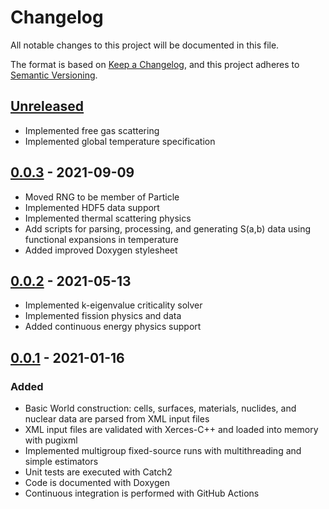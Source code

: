 # Changelog
All notable changes to this project will be documented in this file.

The format is based on [Keep a Changelog](https://keepachangelog.com/en/1.0.0/),
and this project adheres to [Semantic Versioning](https://semver.org/spec/v2.0.0.html).

## [Unreleased]
- Implemented free gas scattering
- Implemented global temperature specification

## [0.0.3] - 2021-09-09
- Moved RNG to be member of Particle
- Implemented HDF5 data support
- Implemented thermal scattering physics
- Add scripts for parsing, processing, and generating S(a,b) data using
  functional expansions in temperature
- Added improved Doxygen stylesheet

## [0.0.2] - 2021-05-13
- Implemented k-eigenvalue criticality solver
- Implemented fission physics and data
- Added continuous energy physics support

## [0.0.1] - 2021-01-16
### Added
- Basic World construction: cells, surfaces, materials, nuclides, and nuclear
  data are parsed from XML input files
- XML input files are validated with Xerces-C++ and loaded into memory with
  pugixml
- Implemented multigroup fixed-source runs with multithreading and simple
  estimators
- Unit tests are executed with Catch2
- Code is documented with Doxygen
- Continuous integration is performed with GitHub Actions

[Unreleased]: https://github.com/agtumulak/minimc/compare/v0.0.1...develop
[0.0.1]: https://github.com/agtumulak/minimc/releases/tag/v0.0.1
[0.0.2]: https://github.com/agtumulak/minimc/releases/tag/v0.0.2
[0.0.3]: https://github.com/agtumulak/minimc/releases/tag/v0.0.3
